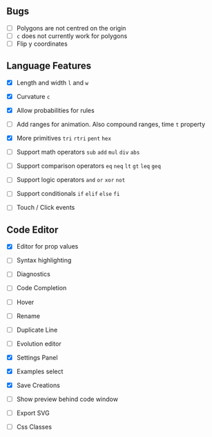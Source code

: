 ## Bugs
- [ ] Polygons are not centred on the origin
- [ ] `c` does not currently work for polygons
- [ ] Flip y coordinates

## Language Features

- [x] Length and width `l` and `w`
- [x] Curvature `c`
- [x] Allow probabilities for rules 
- [ ] Add ranges for animation. Also compound ranges, time `t` property
- [x] More primitives `tri` `rtri` `pent` `hex`

- [ ] Support math operators `sub` `add` `mul` `div` `abs`
- [ ] Support comparison operators `eq` `neq` `lt` `gt` `leq` `geq`
- [ ] Support logic operators `and` `or` `xor` `not`
- [ ] Support conditionals `if` `elif`  `else` `fi`

- [ ] Touch / Click events

## Code Editor

- [x] Editor for prop values
- [ ] Syntax highlighting
- [ ] Diagnostics
- [ ] Code Completion
- [ ] Hover
- [ ] Rename
- [ ] Duplicate Line
- [ ] Evolution editor

- [x] Settings Panel
- [x] Examples select
- [x] Save Creations
- [ ] Show preview behind code window
- [ ] Export SVG
- [ ] Css Classes